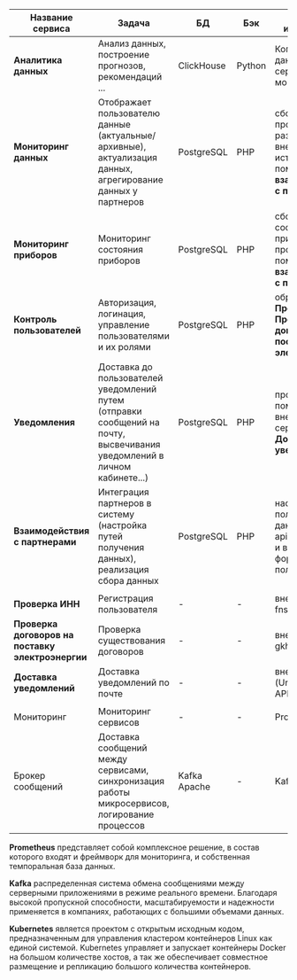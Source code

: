 
| Название сервиса | Задача | БД | Бэк | Доп информация |
| -------- | -------- | -------- |  -------- | -------- |
| **Аналитика данных**| Анализ данных, построение прогнозов, рекомендаций ...| ClickHouse | Python | Копия базы данных от сервиса мониторинга|
| **Мониторинг данных**| Отображает пользователю данные (актуальные/архивные), актуализация данных, агрегирование данных у партнеров | PostgreSQL | PHP | сбор данных происходит из различных внешних источников при помощи сирвиса **взаимодействия с партнерами**|
| **Мониторинг приборов**| Мониторинг состояния приборов | PostgreSQL | PHP | сбор данных о состояние приборов происходит при помощи сервиса **взаимодействия с партнерами**|
| **Контроль пользователей**| Авторизация, логинация, управление пользователями и их ролями| PostgreSQL | PHP | обращается к **Проверка ИНН** , **Проверка договоров на поставку электроэнергии**|
| **Уведомления**| Доставка до пользователей уведомлений путем (отправки сообщений на почту, высвечивания уведомлений в личном кабинете...) | PostgreSQL | PHP | происходит при помощи внешнего сервиса **Доставка уведомлений**|
| **Взаимодействия с партнерами**| Интеграция партнеров в систему (настройка путей получения данных), реализация сбора данных | PostgreSQL | PHP | настройка путей получения данных: к каким api обращяться и в каком формате получать данные|
|  |  |  |  | |
| **Проверка ИНН** | Регистрация пользователя | - | - | внешний (api-fns) |
| **Проверка договоров на поставку электроэнергии**| Проверка существования договоров | - | - | внешний (open-gkh) |
| **Доставка уведомлений** | Доставка уведомлений по почте | - | - | внешний (Unisender Go API)|
|  |  |  |  | |
| Мониторинг | Мониторинг сервисов | - | - | Prometheus |
| Брокер сообщений| Доставка сообщений между сервисами, cинхронизация работы микросервисов, логирование процессов | Kafka Apache | - | Kafka|

**Prometheus** представляет собой комплексное решение, в состав которого входят и фреймворк для мониторинга, и собственная темпоральная база данных.

**Kafka** распределенная система обмена сообщениями между серверными приложениями в режиме реального времени. Благодаря высокой пропускной способности, масштабируемости и надежности применяется в компаниях, работающих с большими объемами данных.


**Kubernetes** является проектом с открытым исходным кодом, предназначенным для управления кластером контейнеров Linux как единой системой. Kubernetes управляет и запускает контейнеры Docker на большом количестве хостов, а так же обеспечивает совместное размещение и репликацию большого количества контейнеров.